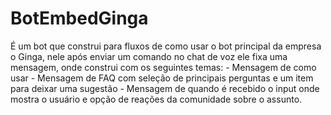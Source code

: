 # BotEmbedGinga

É um bot que construi para fluxos de como usar o bot principal da empresa o Ginga, nele após enviar um comando no chat de voz ele fixa uma mensagem, onde construi com os seguintes temas: - Mensagem de como usar - Mensagem de FAQ com seleção de principais perguntas e um item para deixar uma sugestão - Mensagem de quando é recebido o input onde mostra o usuário e opção de reações da comunidade sobre o assunto.
